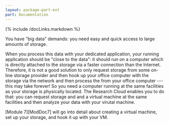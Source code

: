 ```yaml
---
layout: package-part-ext
part: Documentation
---
```


{% include /docLinks.markdown %}

You have "big data" demands: you need easy and quick access to large amounts of storage. 

When you process this data with your dedicated application, your running application should be "close to the data": it should run on a computer which is directly attached to the storage via a faster connection than the Internet. Therefore, it is not a good solution to only request storage from some on-line storage provider and then hook up your office computer with the storage via the network and then process the from your office computer --- this may take forever! So you need a computer running at the same facilities as your storage is physically located. The Research Cloud enables you to do that: you can request storage and and a virtual machine at the same facilities and then analyze your data with your virutal machine.

[Module 7][ModDoc7] will go into detail about creating a virtual machine, set up your storage, and hook it up with your VM.



